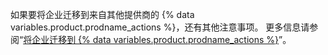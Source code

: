 如果要将企业迁移到来自其他提供商的 {% data variables.product.prodname_actions %}，还有其他注意事项。 更多信息请参阅“[将企业迁移到 {% data variables.product.prodname_actions %}](/admin/github-actions/getting-started-with-github-actions-for-your-enterprise/migrating-your-enterprise-to-github-actions)”。
